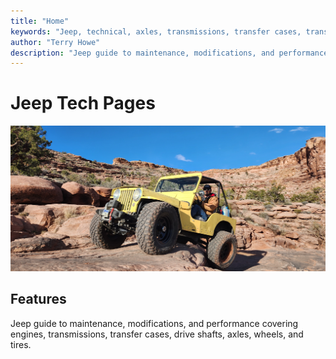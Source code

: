 ```yaml
---
title: "Home"
keywords: "Jeep, technical, axles, transmissions, transfer cases, transfer cases, engines, suspension, winches"
author: "Terry Howe"
description: "Jeep guide to maintenance, modifications, and performance covering engines, transmissions, transfer cases, drive shafts, axles, wheels, and tires."
---
```

# Jeep Tech Pages

![Moab](./img/20230405_090701.jpg)

## Features

Jeep guide to maintenance, modifications, and performance covering engines, transmissions, transfer cases, drive shafts, axles, wheels, and tires.